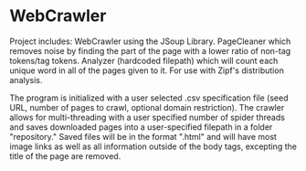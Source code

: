 # WebCrawler
Project includes:
WebCrawler using the JSoup Library.
PageCleaner which removes noise by finding the part of the page with a lower ratio of non-tag tokens/tag tokens.
Analyzer (hardcoded filepath) which will count each unique word in all of the pages given to it. For use with Zipf's distribution analysis.


The program is initialized with a user selected .csv specification file (seed URL, number of pages to crawl, optional domain restriction).
The crawler allows for multi-threading with a user specified number of spider threads and saves downloaded pages into a user-specified 
 filepath in a folder "repository."
Saved files will be in the format ".html" and will have most image links as well as all information outside of the body tags,
 excepting the title of the page are removed.
